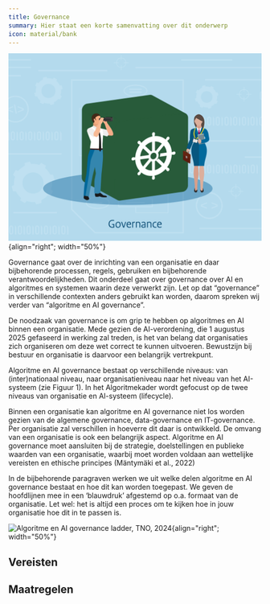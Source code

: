 ```yaml
---
title: Governance
summary: Hier staat een korte samenvatting over dit onderwerp
icon: material/bank
---
```


![governance](../afbeeldingen/bouwblokken/governance.jpg "visuele weergave governance"){align="right"; width="50%"}

Governance gaat over de inrichting van een organisatie en daar bijbehorende processen, regels, gebruiken en bijbehorende verantwoordelijkheden. Dit onderdeel gaat over governance over AI en algoritmes en systemen waarin deze verwerkt zijn. Let op dat “governance” in verschillende contexten anders gebruikt kan worden, daarom spreken wij verder van  “algoritme en AI governance”. 

De noodzaak van governance is om grip te hebben op algoritmes en AI binnen een organisatie. Mede gezien de AI-verordening, die 1 augustus 2025 gefaseerd in werking zal treden, is het van belang dat organisaties zich organiseren om deze wet correct te kunnen uitvoeren. Bewustzijn bij bestuur en organisatie is daarvoor een belangrijk vertrekpunt.  

Algoritme en AI governance bestaat op verschillende niveaus: van (inter)nationaal niveau, naar organisatieniveau naar het niveau van het AI-systeem (zie Figuur 1). In het Algoritmekader wordt gefocust op de twee niveaus van organisatie en AI-systeem (lifecycle).

Binnen een organisatie kan algoritme en AI governance niet los worden gezien van de algemene governance, data-governance en IT-governance. Per organisatie zal verschillen in hoeverre dit daar is ontwikkeld. De omvang van een organisatie is ook een belangrijk aspect. Algoritme en AI governance moet aansluiten bij de strategie, doelstellingen en publieke waarden van een organisatie, waarbij moet worden voldaan aan wettelijke vereisten en ethische principes  (Mäntymäki et al., 2022) 

In de bijbehorende paragraven werken we uit welke delen algoritme en AI governance bestaat en hoe dit kan worden toegepast. We geven de hoofdlijnen mee in een ‘blauwdruk’ afgestemd op o.a. formaat van de organisatie. Let wel: het is altijd een proces om te kijken hoe in jouw organisatie hoe dit in te passen is. 

![Algoritme en AI governance ladder, TNO, 2024](https://github.com/user-attachments/assets/b7a237be-6caf-4266-910b-5fd05f4dc93b){align="right"; width="50%"}



## Vereisten

<!-- list_vereisten_1 bouwblok/governance -->

## Maatregelen

<!-- list_maatregelen_1 bouwblok/governance -->
